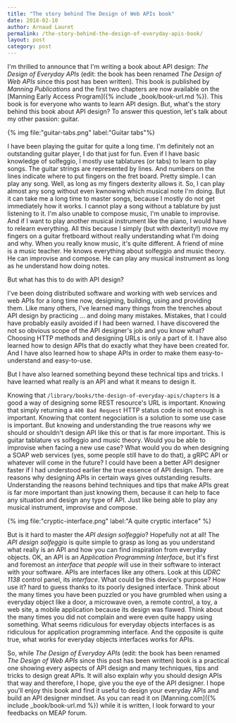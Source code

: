 ```yaml
---
title: "The story behind The Design of Web APIs book"
date: 2018-02-10
author: Arnaud Lauret
permalink: /the-story-behind-the-design-of-everyday-apis-book/
layout: post
category: post
---
```


I'm thrilled to announce that I'm writing a book about API design: _The Design of Everyday APIs_ (edit: the book has been renamed _The Design of Web APIs_ since this post has been written). This book is published by _Manning Publications_ and the first two chapters are now available on the [Manning Early Access Program]({% include _book/book-url.md %}). This book is for everyone who wants to learn API design.
But, what's the story behind this book about API design? To answer this question, let's talk about my other passion: guitar. <!--more-->

{% img file:"guitar-tabs.png" label:"Guitar tabs"%}

I have been playing the guitar for quite a long time. I'm definitely not an outstanding guitar player, I do that just for fun. Even if I have basic knowledge of solfeggio, I mostly use tablatures (or tabs) to learn to play songs. The guitar strings are represented by lines. And numbers on the lines indicate where to put fingers on the fret board. Pretty simple. I can play any song. Well, as long as my fingers dexterity allows it. So, I can play almost any song without even kwnowing which musical note I'm doing. But it can take me a long time to master songs, because I mostly do not get immediately how it works. I cannot play a song without a tablature by just listening to it. I'm also unable to compose music, I'm unable to improvise. And if I want to play another musical instrument like the piano, I would have to relearn everything. All this because I simply (but with dexterity!) move my fingers on a guitar fretboard without really understanding what I'm doing and why. When you really know music, it's quite different. A friend of mine is a music teacher. He knows everything about solfeggio and music theory. He can improvise and compose. He can play any musical instrument as long as he understand how doing notes.

But what has this to do with API design?

I've been doing distributed software and working with web services and web APIs for a long time now, designing, building, using and providing them. Like many others, I've learned many things from the trenches about API design by practicing ... and doing many mistakes. Mistakes, that I could have probably easily avoided if I had been warned. I have discovered the not so obvious scope of the API designer's job and you know what? Choosing HTTP methods and designing URLs is only a part of it. I have also learned how to design APIs that do exactly what they have been created for. And I have also learned how to shape APIs in order to make them easy-to-understand and easy-to-use.

But I have also learned something beyond these technical tips and tricks. I have learned what really is an API and what it means to design it.

Knowing that `/library/books/the-design-of-everyday-apis/chapters` is a good a way of designing some REST resource's URL is important. Knowing that simply returning a `400 Bad Request` HTTP status code is not enough is important. Knowing that content negociation is a solution to some use case is important. But knowing and understanding the true reasons _why_ we should or shouldn't design API like this or that is far more important. This is guitar tablature vs solfeggio and music theory. Would you be able to improvise when facing a new use case? What would you do when designing a SOAP web services (yes, some people still have to do that), a gRPC API or whatever will come in the future?
I could have been a better API designer faster if I had understood earlier the true essence of API design. There are reasons why designing APIs in certain ways gives outstanding results. Understanding the reasons behind techniques and tips that make APIs great is far more important than just knowing them, because it can help to face any situation and design any type of API. Just like being able to play any musical instrument, improvise and compose. 

{% img file:"cryptic-interface.png" label:"A quite cryptic interface" %}

But is it hard to master the _API design solfeggio_? Hopefully not at all! The _API design solfeggio_ is quite simple to grasp as long as you understand what really is an API and how you can find inspiration from everyday objects.
OK, an API is an _Application Programming Interface_, but it's first and foremost an _interface_ that _people_ will use in their software to interact with your software.
APIs are interfaces like any others. Look at this _UDRC 1138_ control panel, its _interface_. What could be this device's purpose? How use it? hard to guess thanks to its poorly designed interface. Think about the many times you have been puzzled or you have grumbled when using a everyday object like a door, a microwave oven, a remote control, a toy, a web site, a mobile application because its design was flawed. Think about the many times you did not complain and were even quite happy using something. 
What seems ridiculous for everyday objects interfaces is as ridiculous for application programming interface. And the opposite is quite true, what works for everyday objects interfaces works for APIs.

So, while _The Design of Everyday APIs_ (edit: the book has been renamed _The Design of Web APIs_ since this post has been written) book is a practical one showing every aspects of API design and many techniques, tips and tricks to design great APIs. It will also explain _why_ you should design APIs that way and therefore, I hope, give you the eye of the API designer.
I hope you'll enjoy this book and find it useful to design your everyday APIs and build an API designer mindset. As you can read it on [Manning.com]({% include _book/book-url.md %}) while it is written, I look forward to your feedbacks on MEAP forum.
